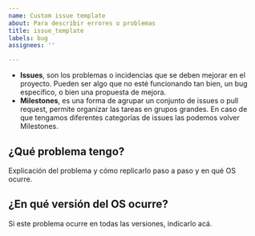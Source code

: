 ```yaml
---
name: Custom issue template
about: Para describir errores o problemas
title: issue_template
labels: bug
assignees: ''

---
```


- **Issues**, son los problemas o incidencias que se deben mejorar en el proyecto. Pueden ser algo que no esté funcionando tan bien, un bug específico, o bien una propuesta de mejora.
- **Milestones**, es una forma de agrupar un conjunto de issues o pull request, permite organizar las tareas en grupos grandes. En caso de que tengamos diferentes categorías de issues las podemos volver Milestones.

## ¿Qué problema tengo?
Explicación del problema y cómo replicarlo paso a paso y en qué OS ocurre.

## ¿En qué versión del OS ocurre?
Si este problema ocurre en todas las versiones, indicarlo acá.
